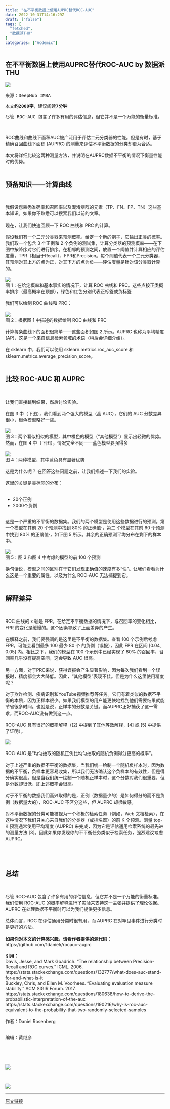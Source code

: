 ```yaml
---
title: "在不平衡数据上使用AUPRC替代ROC-AUC"
date: 2022-10-31T14:16:29Z
draft: ["false"]
tags: [
  "fetched",
  "数据派THU"
]
categories: ["Acdemic"]
---
```

在不平衡数据上使用AUPRC替代ROC-AUC by 数据派THU
------
<div><section><img data-ratio="0.1800356506238859" data-src="https://mmbiz.qpic.cn/mmbiz_png/heS6wRSHVMmbq1qLbfTGuk3jmOPpGT7D5XWia0mA8twb2poibaBnypJvy5dMj7FGbQAjz6ic69NSHthvJ7jQqgz2g/640?wx_fmt=png" data-type="png" data-w="561" src="https://mmbiz.qpic.cn/mmbiz_png/heS6wRSHVMmbq1qLbfTGuk3jmOPpGT7D5XWia0mA8twb2poibaBnypJvy5dMj7FGbQAjz6ic69NSHthvJ7jQqgz2g/640?wx_fmt=png"><br></section><pre data-mpa-powered-by="yiban.io"><section><section><section powered-by="xiumi.us"><section><section><section><span>来源：DeepHub IMBA</span></section></section></section></section></section></section><section powered-by="xiumi.us"><section><section><section powered-by="xiumi.us"><section><p><span><span>本文</span><span><strong>约200</strong></span><span><strong><span><strong>0字</strong></span></strong>，建议阅读<strong><span><strong>7分钟</strong></span></strong></span></span></p><p><span>尽管 ROC-AUC 包含了许多有用的评估信息，但它并不是一个万能的衡量标准。</span></p></section></section></section></section></section></pre><section><br></section><section><span>ROC曲线和曲线下面积AUC被广泛用于评估二元分类器的性能。但是有时，基于精确召回曲线下面积 (AUPRC) 的测量来评估不平衡数据的分类却更为合适。</span></section><section><span><br></span></section><section><span>本文将详细比较这两种测量方法，并说明在AUPRC数据不平衡的情况下衡量性能时的优势。</span></section><section><span><br></span></section><h2 cid="n6" mdtype="heading"><span><strong><span>预备知识——计算曲线</span></strong></span></h2><p><span><br></span></p><section><span>我假设您熟悉准确率和召回率以及混淆矩阵的元素（TP、FN、FP、TN）这些基本知识。如果你不熟悉可以搜索我们以前的文章。</span></section><section><span><br></span></section><section><span>现在，让我们快速回顾一下 ROC 曲线和 PRC 的计算。</span></section><section><span><br></span></section><section><span>假设我们有一个二元分类器来预测概率。给定一个新的例子，它输出正类的概率。我们取一个包含 3 个正例和 2 个负例的测试集，计算分类器的预测概率——在下图中按降序对它们进行排序。在相邻的预测之间，放置一个阈值并计算相应的评估度量，TPR（相当于Recall）、FPR和Precision。每个阈值代表一个二元分类器，其预测对其上方的点为正，对其下方的点为负——评估度量是针对该分类器计算的。</span></section><section><span><br></span></section><section><img data-ratio="0.77578125" data-s="300,640" data-src="https://mmbiz.qpic.cn/mmbiz_png/6wQyVOrkRNLYwSnGWD6BRCgMicPUJNLLPdtTcE7Yzaft2zBtlKLOV3Q4YMxpVrMuZS8KPNA59EBHOdYsp0wm2Hg/640?wx_fmt=png" data-type="png" data-w="1280" src="https://mmbiz.qpic.cn/mmbiz_png/6wQyVOrkRNLYwSnGWD6BRCgMicPUJNLLPdtTcE7Yzaft2zBtlKLOV3Q4YMxpVrMuZS8KPNA59EBHOdYsp0wm2Hg/640?wx_fmt=png"></section><section><span>图 1：在给定概率和基本事实的情况下，计算 ROC 曲线和 PRC。这些点按正类概率排序（最高概率在顶部），绿色和红色分别代表正标签或负标签</span></section><section><span><br></span></section><section><span>我们可以绘制 ROC 曲线和 PRC：</span></section><section><span><br></span></section><section><img data-ratio="0.4" data-s="300,640" data-src="https://mmbiz.qpic.cn/mmbiz_png/6wQyVOrkRNLYwSnGWD6BRCgMicPUJNLLPYkiaMZqCsqulKlIZYE5UVRfuY1rPbZk8saDO5bLRk0n0icKS4JDF7ssg/640?wx_fmt=png" data-type="png" data-w="1280" src="https://mmbiz.qpic.cn/mmbiz_png/6wQyVOrkRNLYwSnGWD6BRCgMicPUJNLLPYkiaMZqCsqulKlIZYE5UVRfuY1rPbZk8saDO5bLRk0n0icKS4JDF7ssg/640?wx_fmt=png"></section><section><span>图 2：根据图 1 中描述的数据绘制 ROC 曲线和 PRC</span></section><section><br></section><section><span>计算每条曲线下的面积很简单——这些面积如图 2 所示。AUPRC 也称为平均精度 (AP)，这是一个来自信息检索领域的术语（稍后会详细介绍）。</span></section><section><span><br></span></section><section><span>在 sklearn 中，我们可以使用 sklearn.metrics.roc_auc_score 和 sklearn.metrics.average_precision_score。</span></section><section><span><br></span></section><h2 cid="n23" mdtype="heading"><span><strong><span>比较 ROC-AUC 和 AUPRC</span></strong></span></h2><p><span><br></span></p><section><span>让我们直接跳到结果，然后讨论实验。</span></section><section><span><br></span></section><section><span>在图 3 中（下图），我们看到两个强大的模型（高 AUC），它们的 AUC 分数差异很小，橙色模型略好一些。</span></section><section><span><br></span></section><section><img data-ratio="0.66640625" data-s="300,640" data-src="https://mmbiz.qpic.cn/mmbiz_png/6wQyVOrkRNLYwSnGWD6BRCgMicPUJNLLPlpuGThZHwTNF72HpFRQyKgU4P9lnPemQLBic9MP35Pd0x8GBOo1g77A/640?wx_fmt=png" data-type="png" data-w="1280" src="https://mmbiz.qpic.cn/mmbiz_png/6wQyVOrkRNLYwSnGWD6BRCgMicPUJNLLPlpuGThZHwTNF72HpFRQyKgU4P9lnPemQLBic9MP35Pd0x8GBOo1g77A/640?wx_fmt=png"></section><section><span>图 3：两个看似相似的模型，其中橙色的模型（“其他模型”）显示出轻微的优势。</span></section><section><span>然而，在图 4 中（下图），情况完全不同——蓝色模型要强得多</span></section><section><span><br></span></section><section><img data-ratio="0.66640625" data-s="300,640" data-src="https://mmbiz.qpic.cn/mmbiz_png/6wQyVOrkRNLYwSnGWD6BRCgMicPUJNLLPCha16aPuB5WwQmNXvtYkRDCkZdhzVoh7yk4cTw1dtibwEbia37oncoJQ/640?wx_fmt=png" data-type="png" data-w="1280" src="https://mmbiz.qpic.cn/mmbiz_png/6wQyVOrkRNLYwSnGWD6BRCgMicPUJNLLPCha16aPuB5WwQmNXvtYkRDCkZdhzVoh7yk4cTw1dtibwEbia37oncoJQ/640?wx_fmt=png"></section><section><span>图 4：两种模型，其中蓝色具有显著优势</span></section><section><span><br></span></section><section><span>这是为什么呢？ 在回答这些问题之前，让我们描述一下我们的实验。</span></section><section><span><br></span></section><section><span>这里的关键是类标签的分布：</span></section><section><span><br></span></section><ul><li><section><span>20个正例</span></section></li><li><section><span>2000个负例</span></section></li></ul><section><span><br></span></section><section><span>这是一个严重的不平衡的数据集。我们的两个模型是使用这些数据进行的预测。第一个模型在其前 20 个预测中找到 80% 的正确值·，第二 个模型在其前 60 个预测中找到 80% 的正确值·，如下图 5 所示。其余的正确预测平均分布在剩下的样本中。</span></section><section><span><br></span></section><section><img data-ratio="0.33203125" data-s="300,640" data-src="https://mmbiz.qpic.cn/mmbiz_png/6wQyVOrkRNLYwSnGWD6BRCgMicPUJNLLPn1crEtFrxj4ZQY93D7aVRP6m0kXtweCP4cu1lqGlHe0Je5BfIr7lPw/640?wx_fmt=png" data-type="png" data-w="1280" src="https://mmbiz.qpic.cn/mmbiz_png/6wQyVOrkRNLYwSnGWD6BRCgMicPUJNLLPn1crEtFrxj4ZQY93D7aVRP6m0kXtweCP4cu1lqGlHe0Je5BfIr7lPw/640?wx_fmt=png"></section><section><span>图 5：图 3 和图 4 中考虑的模型的前 100 个预测</span></section><section><span><br></span></section><section><span>换句话说，模型之间的区别在于它们发现正确值的速度有多“快”。让我们看看为什么这是一个重要的属性，以及为什么 ROC-AUC 无法捕捉到它。</span></section><section><span><br></span></section><h2 cid="n50" mdtype="heading"><span><strong><span>解释差异</span></strong></span></h2><p><span><br></span></p><section><span>ROC 曲线的 x 轴是 FPR。在给定不平衡数据的情况下，与召回率的变化相比，FPR 的变化是缓慢的。这个因素导致了上面差异的产生。</span></section><section><span><br></span></section><section><span>在解释之前，我们要强调的是这里是不平衡的数据集。查看 100 个示例后考虑 FPR，可能会看到最多 100 最少 80 个 的负例（误报），因此 FPR 在区间 [0.04, 0.05] 内。相比之下，我们的模型在 100 个示例中已经实现了 80% 的召回率，召回率几乎没有提高空间，这会导致 AUC 很高。</span></section><section><span><br></span></section><section><span>另一方面，对于PRC来说，获得误报会产生显著影响，因为每次我们看到一个误报时，精度都会大大降低。因此，“其他模型”表现不佳。但是为什么这里使用精度呢？</span></section><section><span><br></span></section><section><span>对于欺诈检测、疾病识别和YouTube视频推荐等任务。它们有着类似的数据不平衡的本质，因为正样本很少。如果我们模型的用户能更快地找到他们需要结果就能节省很多时间。也就是说，正样本的分数是关键。而AUPRC正好捕获了这一需求，而ROC-AUC没有做到这一点。</span></section><section><span><br></span></section><section><span>ROC-AUC 具有很好的概率解释（[2] 中提到了其他等效解释，[4] 或 [5] 中提供了证明）。</span></section><section><span><br></span></section><section><img data-ratio="0.06132879045996593" data-s="300,640" data-src="https://mmbiz.qpic.cn/mmbiz_png/6wQyVOrkRNLYwSnGWD6BRCgMicPUJNLLP3uNJPUaibNGSvSiaOPoNfRYibkmk1d4WzdkXWNGQotPUd9ODQEHwjUiceg/640?wx_fmt=png" data-type="png" data-w="587" src="https://mmbiz.qpic.cn/mmbiz_png/6wQyVOrkRNLYwSnGWD6BRCgMicPUJNLLP3uNJPUaibNGSvSiaOPoNfRYibkmk1d4WzdkXWNGQotPUd9ODQEHwjUiceg/640?wx_fmt=png"></section><section><br></section><section><span>ROC-AUC 是“均匀抽取的随机正例比均匀抽取的随机负例得分更高的概率”。</span></section><section><span><br></span></section><section><span>对于上述严重的数据不平衡的数据集，当我们统一绘制一个随机负样本时，因为数据的不平衡，负样本更容易收集，所以我们无法确认这个负样本的有效性，但是得分确实很高。但是当我们统一绘制一个随机正样本时，这个分数对我们很重要，但是分数却很低，即上述概率会很高。</span></section><section><span><br></span></section><section><span>对于不平衡的数据我们高兴取得的是，正例（数据量少的）是如何得分的而不是负例（数据量大的），ROC-AUC 不区分这些，但 AUPRC 却很敏感。</span></section><section><span><br></span></section><section><span>对不平衡数据的分类可能被视为一个积极的检索任务（例如，Web 文档检索），在这种情况下我们只关心来自我们的分类器（或排名器）的前 K 个预测。测量 top-K 预测通常使用平均精度 (AUPRC) 来完成，因为它是评估通用检索系统的最先进的测量方法 [3]。因此如果你发现你的不平衡任务类似于检索任务，强烈建议考虑 AUPRC。</span></section><h2 cid="n67" mdtype="heading"><br></h2><h2 cid="n67" mdtype="heading"><span><strong><span>总结</span></strong></span></h2><p><span><br></span></p><section><span>尽管 ROC-AUC 包含了许多有用的评估信息，但它并不是一个万能的衡量标准。我们使用 ROC-AUC 的概率解释进行了实验来支持这一主张并提供了理论依据。AUPRC 在处理数据不平衡时可以为我们提供更多信息。</span></section><section><span><br></span></section><section><span>总体而言，ROC 在评估通用分类时很有用，而 AUPRC 在对罕见事件进行分类时是更好的方法。</span></section><section><span><br></span></section><section><strong><span>如果你对本文的计算感兴趣，请看作者提供的源代码：</span></strong></section><section><span>https://github.com/1danielr/rocauc-auprc</span></section><section><br></section><section><strong><span>引用：</span></strong></section><section><span>Davis, Jesse, and Mark Goadrich. “The relationship between Precision-Recall and ROC curves.” ICML. 2006.</span></section><section><span>https://stats.stackexchange.com/questions/132777/what-does-auc-stand-for-and-what-is-it</span></section><section><span>Buckley, Chris, and Ellen M. Voorhees. “Evaluating evaluation measure stability.” ACM SIGIR Forum. 2017.</span></section><section><span>https://stats.stackexchange.com/questions/180638/how-to-derive-the-probabilistic-interpretation-of-the-auc</span></section><section><span>https://stats.stackexchange.com/questions/190216/why-is-roc-auc-equivalent-to-the-probability-that-two-randomly-selected-samples</span></section><section><br></section><section><span>作者：Daniel Rosenberg</span></section><section><span><br></span></section><p><span>编辑：黄继彦</span></p><p><br></p><p><br></p><p><strong><strong><img data-ratio="0.465625" data-s="300,640" data-src="https://mmbiz.qpic.cn/mmbiz_png/heS6wRSHVMlc209TOxEZIhic99EW0l2y7SS6w3tWHBIicvv3puyk3WD8NXNiblF0FicDJicyj5BI6tur6atual3YVtQ/640?wx_fmt=png" data-type="png" data-w="1280" src="https://mmbiz.qpic.cn/mmbiz_png/heS6wRSHVMlc209TOxEZIhic99EW0l2y7SS6w3tWHBIicvv3puyk3WD8NXNiblF0FicDJicyj5BI6tur6atual3YVtQ/640?wx_fmt=png"></strong></strong></p><p><br></p><p><img data-ratio="0.5222013170272812" data-src="https://mmbiz.qpic.cn/mmbiz_png/heS6wRSHVMl9XjaZU7CpIkx0kf38xWc7KHZ5EMoTiaWXGbLUq5TTibJtBaa9I5wx1t3ASgD7sCEldTWET95jmYhA/640?wx_fmt=png" data-type="png" data-w="10630" src="https://mmbiz.qpic.cn/mmbiz_png/heS6wRSHVMl9XjaZU7CpIkx0kf38xWc7KHZ5EMoTiaWXGbLUq5TTibJtBaa9I5wx1t3ASgD7sCEldTWET95jmYhA/640?wx_fmt=png"><br></p></div>  
<hr>
<a href="https://mp.weixin.qq.com/s/SFz7LyU4I6wbKWEllNupaQ",target="_blank" rel="noopener noreferrer">原文链接</a>
